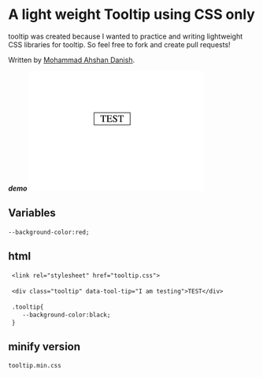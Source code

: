 # A light weight Tooltip using CSS only

tooltip was created because I wanted to practice and writing lightweight CSS libraries for tooltip. So feel free to fork and create pull requests!

Written by [Mohammad Ahshan Danish](https://github.com/mailtodanish).

_**demo**_
![tooltop](demo1.gif)

## Variables

```
--background-color:red;
```

## html

```
 <link rel="stylesheet" href="tooltip.css">

 <div class="tooltip" data-tool-tip="I am testing">TEST</div>

 .tooltip{
    --background-color:black;
 }
 ```

 ## minify version

 ```
 tooltip.min.css
 ```
